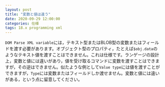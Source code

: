 ```yaml
---
layout: post
title: "変数と値は違う"
date: 2020-09-29 12:00:00
categories: 仕様
tags: 18.x programming xml
---
```


``DOM Parse XML variable``には，テキスト型またはBLOB型の変数またはフィールドを渡す必要があります。オブジェクト型のプロパティ，たとえば``$obj.data``のようなテキスト値を渡すことはできません。これは仕様です。ランゲージの設計上，変数と値には違いがあり，値を受け取るコマンドに変数を渡すことはできますが，その逆はできません。似たような例として``Value type``には値を渡すことができますが，``Type``には変数またはフィールドしか渡せません。変数と値には違いがある，という点に留意してください。
